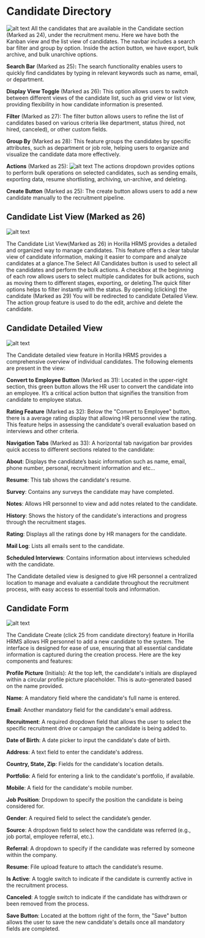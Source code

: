 
# Candidate Directory
![alt text](media/image-11.png)
All the candidates that are available in the Candidate section (Marked as 24), under the recruitment menu. Here we have both the Kanban view and the list view of candidates. The navbar includes a search bar filter and group by option. Inside the action button, we have export, bulk archive, and bulk unarchive options.

**Search Bar** (Marked as 25\)**:** The search functionality enables users to quickly find candidates by typing in relevant keywords such as name, email, or department.

**Display View Toggle** (Marked as 26\)**:** This option allows users to switch between different views of the candidate list, such as grid view or list view, providing flexibility in how candidate information is presented.

**Filter** (Marked as 27): The filter button allows users to refine the list of candidates based on various criteria like department, status (hired, not hired, canceled), or other custom fields.

**Group By** (Marked as 28): This feature groups the candidates by specific attributes, such as department or job role, helping users to organize and visualize the candidate data more effectively.

**Actions** (Marked as 25\):
![alt text](media/image-12.png)
 The actions dropdown provides options to perform bulk operations on selected candidates, such as sending emails, exporting data, resume shortlisting, archiving, un-archive, and deleting.

**Create Button** (Marked as 25): The create button allows users to add a new candidate manually to the recruitment pipeline.

## Candidate List View (Marked as 26)
![alt text](media/image-13.png)

The Candidate List View(Marked as 26\) in Horilla HRMS provides a detailed and organized way to manage candidates. This feature offers a clear tabular view of candidate information, making it easier to compare and analyze candidates at a glance.The Select All Candidates button is used to select all the candidates and perform the bulk actions. A checkbox at the beginning of each row allows users to select multiple candidates for bulk actions, such as moving them to different stages, exporting, or deleting.The quick filter options helps to filter instantly with the status. By opening (clicking) the candidate (Marked as 29\) You will be redirected to candidate Detailed View. The action group feature is used to do the edit, archive and delete the candidate.

## Candidate Detailed View
![alt text](media/image-14.png)

The Candidate detailed view feature in Horilla HRMS provides a comprehensive overview of individual candidates. The following elements are present in the view:

**Convert to Employee Button** (Marked as 31): Located in the upper-right section, this green button allows the HR user to convert the candidate into an employee. It’s a critical action button that signifies the transition from candidate to employee status.

**Rating Feature** (Marked as 32): Below the "Convert to Employee" button, there is a average rating display that  allowing HR personnel view the rating. This feature helps in assessing the candidate's overall evaluation based on interviews and other criteria.

**Navigation Tabs** (Marked as 33): A horizontal tab navigation bar provides quick access to different sections related to the candidate:

**About**: Displays the candidate’s basic information such as name, email, phone number, personal, recruitment information and etc...

**Resume**: This tab shows the candidate's resume.

**Survey**: Contains any surveys the candidate may have completed.

**Notes**: Allows HR personnel to view and add notes related to the candidate.

**History**: Shows the history of the candidate's interactions and progress through the recruitment stages.

**Rating**: Displays all the ratings done by HR managers for the candidate.

**Mail Log**: Lists all emails sent to the candidate.

**Scheduled Interviews**: Contains information about interviews scheduled with the candidate.

The Candidate detailed view is designed to give HR personnel a centralized location to manage and evaluate a candidate throughout the recruitment process, with easy access to essential tools and information.

## Candidate Form
![alt text](media/image-15.png)

The Candidate Create (click 25 from candidate directory) feature in Horilla HRMS allows HR personnel to add a new candidate to the system. The interface is designed for ease of use, ensuring that all essential candidate information is captured during the creation process. Here are the key components and features:

**Profile Picture** (Initials): At the top left, the candidate's initials are displayed within a circular profile picture placeholder. This is auto-generated based on the name provided.

**Name**: A mandatory field where the candidate's full name is entered.

**Email**: Another mandatory field for the candidate's email address.

**Recruitment**: A required dropdown field that allows the user to select the specific recruitment drive or campaign the candidate is being added to.

**Date of Birth**: A date picker to input the candidate's date of birth.

**Address**: A text field to enter the candidate's address.

**Country, State, Zip**: Fields for the candidate's location details.

**Portfolio**: A field for entering a link to the candidate's portfolio, if available.

**Mobile**: A field for the candidate's mobile number.

**Job Position**: Dropdown to specify the position the candidate is being considered for.

**Gender**: A required field to select the candidate’s gender.

**Source**: A dropdown field to select how the candidate was referred (e.g., job portal, employee referral, etc.).

**Referral**: A dropdown to specify if the candidate was referred by someone within the company.

**Resume**: File upload feature to attach the candidate’s resume.

**Is Active**: A toggle switch to indicate if the candidate is currently active in the recruitment process.

**Canceled**: A toggle switch to indicate if the candidate has withdrawn or been removed from the process.

**Save Button**: Located at the bottom right of the form, the "Save" button allows the user to save the new candidate's details once all mandatory fields are completed.
